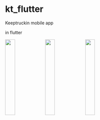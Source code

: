# kt_flutter

Keeptruckin mobile app

in flutter

<a href="url"><img src="http://executed.io/images/kt_flutter.jpeg" width="25%"></a>
<a href="url"><img src="http://executed.io/images/kt_flutter1.jpeg" width="25%"></a>
<a href="url"><img src="http://executed.io/images/kt_flutter2.jpeg" width="25%"></a>
